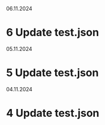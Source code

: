 06.11.2024

# 6 Update test.json

05.11.2024

# 5 Update test.json


04.11.2024

# 4 Update test.json



